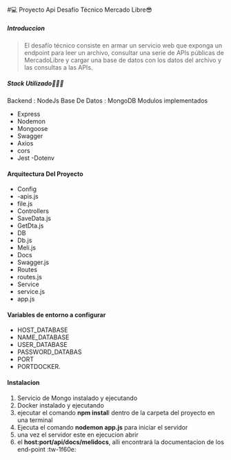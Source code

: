 #💻 Proyecto Api Desafío Técnico Mercado Libre😎

##### Introduccion
> El desafío técnico consiste en armar un servicio web que exponga un endpoint para
leer un archivo, consultar una serie de APIs públicas de MercadoLibre y cargar una
base de datos con los datos del archivo y las consultas a las APIs.


##### Stack Utilizado👨🏼‍💻 
Backend : NodeJs
Base De Datos : MongoDB
Modulos implementados
- Express
- Nodemon
- Mongoose
- Swagger
- Axios
- cors
- Jest
-Dotenv

#### Arquitectura Del Proyecto
- Config
- 	-apis.js
- 	file.js
- Controllers
- 	SaveData.js
- 	GetDta.js
- DB
- 	Db.js
- 	Meli.js
- Docs
- 	Swagger.js
- Routes
- 	routes.js
- Service
- 	service.js
- app.js

#### Variables de entorno a configurar
- HOST_DATABASE
- NAME_DATABASE
- USER_DATABASE
- PASSWORD_DATABAS
- PORT
- PORTDOCKER.


#### Instalacion

1.    Servicio de Mongo instalado y ejecutando 
2.  Docker instalado y ejecutando
3.  ejecutar el comando **npm instal**l dentro de la carpeta del proyecto en una terminal
4. Ejecuta el comando **nodemon app.js** para iniciar el servidor 
5. una vez el servidor este en ejecucion abrir
6. el **host:port/api/docs/melidocs**, alli encontrará la documentacion de los end-point :tw-1f60e: